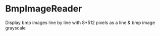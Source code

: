 # BmpImageReader
Display bmp images line by line with 8*512 pixels as a line &amp;  bmp image grayscale
